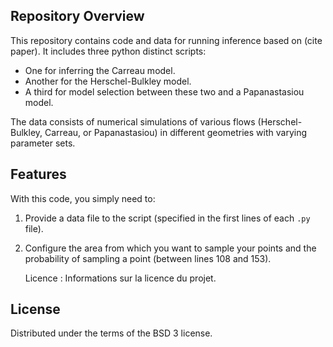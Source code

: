 
## Repository Overview

This repository contains code and data for running inference based on (cite paper). It includes three python distinct scripts:

- One for inferring the Carreau model.
- Another for the Herschel-Bulkley model.
- A third for model selection between these two and a Papanastasiou model.

The data consists of numerical simulations of various flows (Herschel-Bulkley, Carreau, or Papanastasiou) in different geometries with varying parameter sets.

## Features

With this code, you simply need to:

1. Provide a data file to the script (specified in the first lines of each `.py` file).
2. Configure the area from which you want to sample your points and the probability of sampling a point (between lines 108 and 153).

    Licence : Informations sur la licence du projet.

## License
 
Distributed under the terms of the BSD 3 license.
